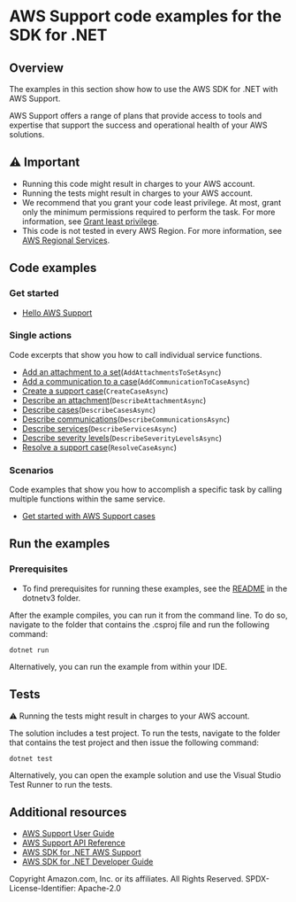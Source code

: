# AWS Support code examples for the SDK for .NET

## Overview
The examples in this section show how to use the AWS SDK for .NET with AWS Support.

AWS Support offers a range of plans that provide access to tools and expertise that support the success and operational health of your AWS solutions.

## ⚠️ Important
* Running this code might result in charges to your AWS account.
* Running the tests might result in charges to your AWS account.
* We recommend that you grant your code least privilege. At most, grant only the minimum permissions required to perform the task. For more information, see [Grant least privilege](https://docs.aws.amazon.com/IAM/latest/UserGuide/best-practices.html#grant-least-privilege).
* This code is not tested in every AWS Region. For more information, see [AWS Regional Services](https://aws.amazon.com/about-aws/global-infrastructure/regional-product-services).

## Code examples

### Get started

* [Hello AWS Support](Actions/HelloSupport.cs)

### Single actions
Code excerpts that show you how to call individual service functions.
* [Add an attachment to a set](Actions/SupportWrapper.cs)(`AddAttachmentsToSetAsync`)
* [Add a communication to a case](Actions/SupportWrapper.cs)(`AddCommunicationToCaseAsync`)
* [Create a support case](Actions/SupportWrapper.cs)(`CreateCaseAsync`)
* [Describe an attachment](Actions/SupportWrapper.cs)(`DescribeAttachmentAsync`)
* [Describe cases](Actions/SupportWrapper.cs)(`DescribeCasesAsync`)
* [Describe communications](Actions/SupportWrapper.cs)(`DescribeCommunicationsAsync`)
* [Describe services](Actions/SupportWrapper.cs)(`DescribeServicesAsync`)
* [Describe severity levels](Actions/SupportWrapper.cs)(`DescribeSeverityLevelsAsync`)
* [Resolve a support case](Actions/SupportWrapper.cs)(`ResolveCaseAsync`)

### Scenarios

Code examples that show you how to accomplish a specific task by calling
multiple functions within the same service.

* [Get started with AWS Support cases](Scenarios/SupportCaseScenario.cs)

## Run the examples

### Prerequisites
* To find prerequisites for running these examples, see the
[README](../README.md#Prerequisites) in the dotnetv3 folder.

After the example compiles, you can run it from the command line. To do so,
navigate to the folder that contains the .csproj file and run the following
command:

```
dotnet run
```

Alternatively, you can run the example from within your IDE.

## Tests
⚠️ Running the tests might result in charges to your AWS account.

The solution includes a test project. To run the tests, navigate to the folder that contains the test project and then issue the following command:

```
dotnet test
```

Alternatively, you can open the example solution and use the Visual Studio Test Runner to run the tests.

## Additional resources
* [AWS Support User Guide](https://docs.aws.amazon.com/awssupport/latest/user/index.html)
* [AWS Support API Reference](https://docs.aws.amazon.com/awssupport/latest/APIReference/index.html)
* [AWS SDK for .NET AWS Support](https://docs.aws.amazon.com/sdkfornet/v3/apidocs/items/AWSSupport/NAWSSupport.html)
* [AWS SDK for .NET Developer Guide](https://docs.aws.amazon.com/sdk-for-net/v3/developer-guide/welcome.html)

Copyright Amazon.com, Inc. or its affiliates. All Rights Reserved. SPDX-License-Identifier: Apache-2.0

